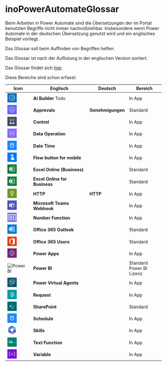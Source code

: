 # inoPowerAutomateGlossar

Beim Arbeiten in Power Automate sind die Übersetzungen der im Portal benutzten Begriffe nicht immer nachvollziehbar. Insbesondere wenn Power Automate in der deutschen Übersetzung genutzt wird und ein englisches Beispiel vorliegt.

Das Glossar soll beim Auffinden von Begriffen helfen. 

Das Glossar ist nach der Auflistung in der englischen Version sortiert.

Das Glossar findet sich [hier](/PowerAutomateGlossar.md).

Diese Bereiche sind schon erfasst:

| Icon | Englisch | Deutsch | Bereich |
| --- | --- | --- | --- |
| <img src="/sources/aiBuilderNew.51dbdb6b.png" alt="AI Builder" width="30" height="30"> | **AI Builder** Todo| | In App |
| <img src="/sources/approval_icon.png" alt="Approvals" width="30" height="30">| **Approvals** | **Genehmigungen** | Standard |
| <img src="/sources/condition.4c34404e.png" alt="Control" width="30" height="30"> | **Control** | | In App |
| <img src="/sources/dataoperationedit.2c8a4d5e.png" alt="Data Operations" width="30" height="30"> | **Data Operation**     |  | In App |
| <img src="/sources/datetime.6adce4c8.png" alt="Date Time" width="30" height="30"> | **Date Time** |  | In App |
| <img src="/sources/button.c0d4736c.png" alt="Flow button for mobil" width="30" height="30"> | **Flow button for mobile** |  | In App |
| <img src="/sources/excel_icon.png"  alt ="Excel Online (Business)" width="30" height="30">| **Excel Online (Business)** |  | Standard |
| <img src="/sources/excel_icon.png"  alt ="Excel Online for Business" width="30" height="30">| **Excel Online  for Business** |  | Standard |
| <img src="/sources/http.a0aaded8.png"  alt ="HTTP" width="30" height="30"> | **HTTP** | **HTTP** | In App |
| <img src="/sources/teams.dd2b07cb.png"  alt ="Microsoft Teams Webhook" width="30" height="30"> | **Microsoft Teams Webhook** |  | In App|
| <img src="/sources/numberfunctions.31ce8522.png"  alt ="Number Function" width="30" height="30"> | **Number Function** |  | In App | 
| <img src="/sources/outlook_icon.png"  alt ="Office Outlook 365" width="30" height="30"> | **Office 365 Outlook** |  | Standard |
| <img src="/sources/office365users.png"  alt ="Office Outlook 365" width="30" height="30"> | **Office 365 Users** |  | Standard |
| <img src="/sources/PowerApps2.05e0cdd0.png"  alt ="Power Apps" width="30" height="30"> | **Power Apps** |  | In App |
| <img src="/sources7powerbiicon.png"  alt ="Power BI" width="30" height="30"> | **Power BI** |  | Standard</br> Power BI Lizenz |
| <img src="/sources/PowerVirtualAgents2.c357140b.png"  alt ="Power Virtual Agents" width="30" height="30"> | **Power Virtual Agents** |  | In App |
| <img src="/sources/request.1cff129c.png"  alt ="Request" width="30" height="30"> | **Request** |  | In App |
| <img src="/sources/sharepointonline2.3946a5b5.png"  alt ="SharePoint" width="30" height="30"> | **SharePoint** |  | Standard |
| <img src="/sources/datetime.6adce4c8.png"  alt ="Schedule" width="30" height="30"> | **Schedule** |  | In App |
| <img src="/sources/Skills.4cd3778f.png"  alt ="Skills" width="30" height="30">| **Skills** |  | In App |
| <img src="/sources/textfunctions.46a2303c.png"  alt ="Text Function" width="30" height="30"> | **Text Function** |  | In App |
| <img src="/sources/variables.e1611a86.png"  alt ="Variable" width="30" height="30"> | **Variable** |  | In App |
